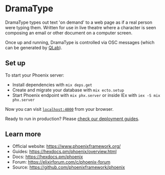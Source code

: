 # DramaType
DramaType types out text 'on demand' to a web page as if a real person were typing them.  Written for use in live theatre where a character is seen composing an email or other document on a computer screen.

Once up and running, DramaType is controlled via OSC messages (which can be generated by [QLab](https://qlab.app)).

## Set up
To start your Phoenix server:

  * Install dependencies with `mix deps.get`
  * Create and migrate your database with `mix ecto.setup`
  * Start Phoenix endpoint with `mix phx.server` or inside IEx with `iex -S mix phx.server`

Now you can visit [`localhost:4000`](http://localhost:4000) from your browser.

Ready to run in production? Please [check our deployment guides](https://hexdocs.pm/phoenix/deployment.html).

## Learn more

  * Official website: https://www.phoenixframework.org/
  * Guides: https://hexdocs.pm/phoenix/overview.html
  * Docs: https://hexdocs.pm/phoenix
  * Forum: https://elixirforum.com/c/phoenix-forum
  * Source: https://github.com/phoenixframework/phoenix
